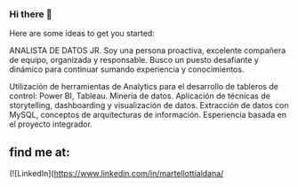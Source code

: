### Hi there 👋

<!--
**aldanamartellotti/aldanamartellotti** is a ✨ _special_ ✨ repository because its `README.md` (this file) appears on your GitHub profile.-->

Here are some ideas to get you started:

ANALISTA DE DATOS JR.
Soy una persona proactiva, excelente compañera de
equipo, organizada y responsable.
Busco un puesto desafiante y dinámico para continuar
sumando experiencia y conocimientos.

Utilización de herramientas de Analytics para el
desarrollo de tableros de control: Power BI, Tableau.
Mineria de datos. Aplicación de técnicas de storytelling,
dashboarding y visualización de datos.
Extracción de datos con MySQL, conceptos de
arquitecturas de información.
Esperiencia basada en el proyecto integrador.

## find me at:

(![LinkedIn](https://www.linkedin.com/in/martellottialdana/
